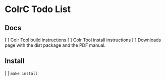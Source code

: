# ColrC Todo List

## Docs
[ ] Colr Tool build instructions
[ ] Colr Tool install instructions
[ ] Downloads page with the dist package and the PDF manual.

## Install
[ ] `make install`

